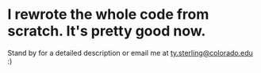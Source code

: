 # I rewrote the whole code from scratch. It's pretty good now.
Stand by for a detailed description or email me at ty.sterling@colorado.edu
:)
